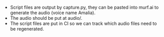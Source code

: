 
   * Script files are output by capture.py, they can be pasted into murf.ai to generate the audio (voice name Amalia).
   * The audio should be put at audio/<name>.
   * The script files are put in CI so we can track which audio files need to be regenerated.
